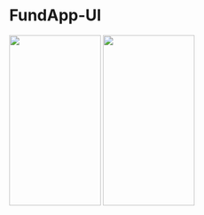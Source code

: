# FundApp-UI

<img class="lazy alignnone wp-image-2639 lazy-loaded" src="http://tefumaru.com/wp-content/uploads/2020/12/gif-7.gif" data-lazy-type="image" data-lazy-src="http://tefumaru.com/wp-content/uploads/2020/12/gif-7.gif" alt="" width="165" height="308">

<img class="lazy alignnone wp-image-2640 lazy-loaded" src="http://tefumaru.com/wp-content/uploads/2020/12/gif-1-2.gif" data-lazy-type="image" data-lazy-src="http://tefumaru.com/wp-content/uploads/2020/12/gif-1-2.gif" alt="" width="165" height="308">
